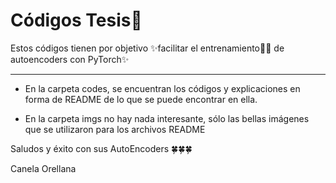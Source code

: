 # Códigos Tesis📖


Estos códigos tienen por objetivo ✨facilitar el entrenamiento🏋️‍♀️ de autoencoders con PyTorch✨  

_ _ _

* En la carpeta codes, se encuentran los códigos y explicaciones en forma de README de lo que se puede encontrar en ella.  

* En la carpeta imgs no hay nada interesante, sólo las bellas imágenes que se utilizaron para los archivos README

Saludos y éxito con sus AutoEncoders 🍀🍀🍀

 Canela Orellana
